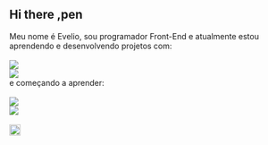 ## Hi there ,pen

Meu nome é Evelio, sou programador Front-End e atualmente estou aprendendo e desenvolvendo projetos com:
  <br>
  <br>
  <img src="https://img.shields.io/badge/HTML-239120?style=for-the-badge&logo=html5&logoColor=white"/>
  <br>
   <img src="https://img.shields.io/badge/CSS3-1572B6?style=for-the-badge&logo=css3&logoColor=white"/>
   <br>
e começando a aprender:
<br>
<br>
 <img src="https://img.shields.io/badge/JavaScript-323330?style=for-the-badge&logo=javascript&logoColor=F7DF1E"/> 
<br>
<img src="https://img.shields.io/badge/React-20232A?style=for-the-badge&logo=react&logoColor=61DAFB"/>
<br>
<br>
<a href="https://www.instagram.com/eveliobrenaalvarez/"><img width="20px" height="20px" alt="image" src="https://github.com/user-attachments/assets/5e89890f-d7ae-4201-b88a-b784cdf4931f" /></a>

